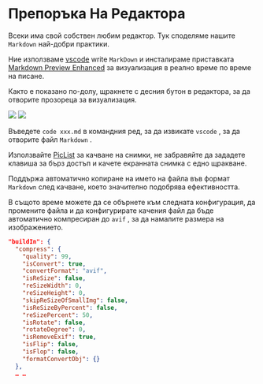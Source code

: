 # Препоръка На Редактора

Всеки има свой собствен любим редактор. Тук споделяме нашите `Markdown` най-добри практики.

Ние използваме [vscode](https://code.visualstudio.com/) write `MarkDown` и инсталираме приставката [Markdown Preview Enhanced](https://marketplace.visualstudio.com/items?itemName=shd101wyy.markdown-preview-enhanced) за визуализация в реално време по време на писане.

Както е показано по-долу, щракнете с десния бутон в редактора, за да отворите прозореца за визуализация.

![](https://p.3ti.site/1720775216.avif)
![](https://p.3ti.site/1720775043.avif)

Въведете `code xxx.md` в командния ред, за да извикате `vscode` , за да отворите файл `Markdown` .

Използвайте [PicList](https://github.com/Kuingsmile/PicList) за качване на снимки, не забравяйте да зададете клавиша за бърз достъп и качете екранната снимка с едно щракване.

Поддържа автоматично копиране на името на файла във формат `Markdown` след качване, което значително подобрява ефективността.

В същото време можете да се обърнете към следната конфигурация, да промените файла и да конфигурирате качения файл да бъде автоматично компресиран до `avif` , за да намалите размера на изображението.

```json
"buildIn": {
  "compress": {
    "quality": 99,
    "isConvert": true,
    "convertFormat": "avif",
    "isReSize": false,
    "reSizeWidth": 0,
    "reSizeHeight": 0,
    "skipReSizeOfSmallImg": false,
    "isReSizeByPercent": false,
    "reSizePercent": 50,
    "isRotate": false,
    "rotateDegree": 0,
    "isRemoveExif": true,
    "isFlip": false,
    "isFlop": false,
    "formatConvertObj": {}
  },
  … …
```